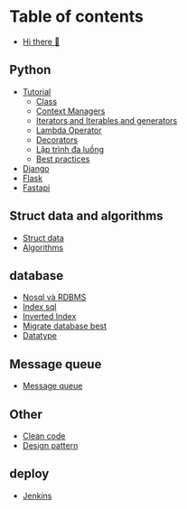 # Table of contents

* [Hi there 👋](README.md)

## Python

* [Tutorial](<README (3).md>)
  * [Class](python/readme-3/class.md)
  * [Context Managers](python/readme-3/context-managers.md)
  * [Iterators and Iterables and generators](python/tutorial/iterators-and-iterables-and-generators.md)
  * [Lambda Operator](python/tutorial/lambda-operator.md)
  * [Decorators](python/tutorial/decorators.md)
  * [Lập trình đa luồng](python/tutorial/lap-trinh-da-luong.md)
  * [Best practices](python/tutorial/best-practices.md)
* [Django](python/django.md)
* [Flask](python/flask.md)
* [Fastapi](python/fastapi.md)

## Struct data and algorithms

* [Struct data](struct-data-and-algorithms/struct-data.md)
* [Algorithms](struct-data-and-algorithms/algorithms.md)

## database

* [Nosql và RDBMS](<README (2).md>)
* [Index sql](database/index-sql.md)
* [Inverted Index](database/inverted-index.md)
* [Migrate database best](database/migrate-database-best.md)
* [Datatype](database/datatype.md)

## Message queue

* [Message queue](<README (1).md>)

## Other

* [Clean code](other/clean-code.md)
* [Design pattern](other/design-pattern.md)

## deploy

* [Jenkins](deploy/jenkins/jenkins.md)
